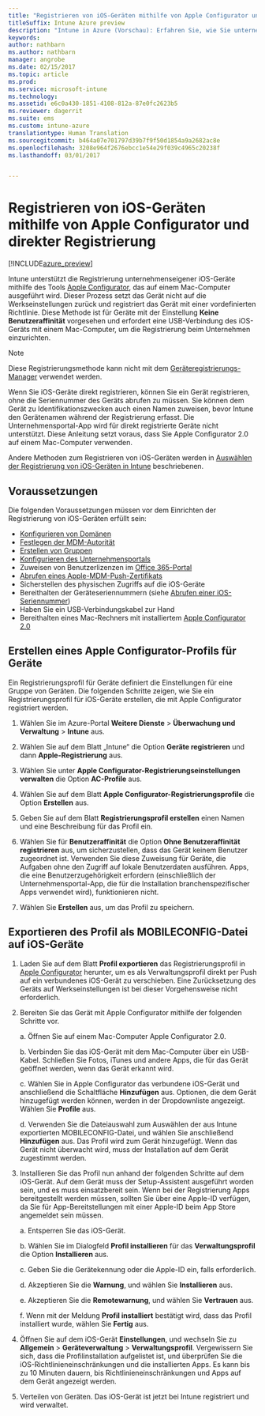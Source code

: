 ```yaml
---
title: "Registrieren von iOS-Geräten mithilfe von Apple Configurator und direkter Registrierung"
titleSuffix: Intune Azure preview
description: "Intune in Azure (Vorschau): Erfahren Sie, wie Sie unternehmenseigene iOS-Geräte mit Apple Configurator und der direkten Registrierung registrieren."
keywords: 
author: nathbarn
ms.author: nathbarn
manager: angrobe
ms.date: 02/15/2017
ms.topic: article
ms.prod: 
ms.service: microsoft-intune
ms.technology: 
ms.assetid: e6c0a430-1851-4108-812a-87e0fc2623b5
ms.reviewer: dagerrit
ms.suite: ems
ms.custom: intune-azure
translationtype: Human Translation
ms.sourcegitcommit: b464a07e701797d39b7f9f50d1854a9a2682ac8e
ms.openlocfilehash: 3208e964f2676ebcc1e54e29f039c4965c20238f
ms.lasthandoff: 03/01/2017


---
```


# <a name="enroll-ios-devices-with-apple-configurator-and-direct-enrollment"></a>Registrieren von iOS-Geräten mithilfe von Apple Configurator und direkter Registrierung 

[!INCLUDE[azure_preview](../includes/azure_preview.md)]

Intune unterstützt die Registrierung unternehmenseigener iOS-Geräte mithilfe des Tools [Apple Configurator](https://itunes.apple.com/us/app/apple-configurator-2/id1037126344?mt=12), das auf einem Mac-Computer ausgeführt wird. Dieser Prozess setzt das Gerät nicht auf die Werkseinstellungen zurück und registriert das Gerät mit einer vordefinierten Richtlinie. Diese Methode ist für Geräte mit der Einstellung **Keine Benutzeraffinität** vorgesehen und erfordert eine USB-Verbindung des iOS-Geräts mit einem Mac-Computer, um die Registrierung beim Unternehmen einzurichten.

>[!NOTE]
>Diese Registrierungsmethode kann nicht mit dem [Geräteregistrierungs-Manager](enroll-devices-using-device-enrollment-manager.md) verwendet werden.

Wenn Sie iOS-Geräte direkt registrieren, können Sie ein Gerät registrieren, ohne die Seriennummer des Geräts abrufen zu müssen. Sie können dem Gerät zu Identifikationszwecken auch einen Namen zuweisen, bevor Intune den Gerätenamen während der Registrierung erfasst. Die Unternehmensportal-App wird für direkt registrierte Geräte nicht unterstützt. Diese Anleitung setzt voraus, dass Sie Apple Configurator 2.0 auf einem Mac-Computer verwenden.

Andere Methoden zum Registrieren von iOS-Geräten werden in [Auswählen der Registrierung von iOS-Geräten in Intune](choose-ios-enrollment-method.md) beschriebenen.


## <a name="prerequisites"></a>Voraussetzungen

Die folgenden Voraussetzungen müssen vor dem Einrichten der Registrierung von iOS-Geräten erfüllt sein:

- [Konfigurieren von Domänen](https://docs.microsoft.com/intune/get-started/start-with-a-paid-subscription-to-microsoft-intune-step-2)
- [Festlegen der MDM-Autorität](set-mdm-authority.md)
- [Erstellen von Gruppen](https://docs.microsoft.com/intune/get-started/start-with-a-paid-subscription-to-microsoft-intune-step-5)
- [Konfigurieren des Unternehmensportals](/intune-azure/manage-apps/company-portal-app)
- Zuweisen von Benutzerlizenzen im [Office 365-Portal](http://go.microsoft.com/fwlink/p/?LinkId=698854)
- [Abrufen eines Apple-MDM-Push-Zertifikats](get-an-apple-mdm-push-certificate.md)
- Sicherstellen des physischen Zugriffs auf die iOS-Geräte
- Bereithalten der Geräteseriennummern (siehe [Abrufen einer iOS-Seriennummer](https://support.apple.com//HT204308))
- Haben Sie ein USB-Verbindungskabel zur Hand
- Bereithalten eines Mac-Rechners mit installiertem [Apple Configurator 2.0](https://itunes.apple.com/us/app/apple-configurator-2/id1037126344?mt=12)

## <a name="create-an-apple-configurator-profile-for-devices"></a>Erstellen eines Apple Configurator-Profils für Geräte

Ein Registrierungsprofil für Geräte definiert die Einstellungen für eine Gruppe von Geräten. Die folgenden Schritte zeigen, wie Sie ein Registrierungsprofil für iOS-Geräte erstellen, die mit Apple Configurator registriert werden.

1. Wählen Sie im Azure-Portal **Weitere Dienste** > **Überwachung und Verwaltung** > **Intune** aus.

2. Wählen Sie auf dem Blatt „Intune“ die Option **Geräte registrieren** und dann **Apple-Registrierung** aus.

3. Wählen Sie unter **Apple Configurator-Registrierungseinstellungen verwalten** die Option **AC-Profile** aus.

4. Wählen Sie auf dem Blatt **Apple Configurator-Registrierungsprofile** die Option **Erstellen** aus.

5. Geben Sie auf dem Blatt **Registrierungsprofil erstellen** einen Namen und eine Beschreibung für das Profil ein.

6. Wählen Sie für **Benutzeraffinität** die Option **Ohne Benutzeraffinität registrieren** aus, um sicherzustellen, dass das Gerät keinem Benutzer zugeordnet ist. Verwenden Sie diese Zuweisung für Geräte, die Aufgaben ohne den Zugriff auf lokale Benutzerdaten ausführen. Apps, die eine Benutzerzugehörigkeit erfordern (einschließlich der Unternehmensportal-App, die für die Installation branchenspezifischer Apps verwendet wird), funktionieren nicht.

7. Wählen Sie **Erstellen** aus, um das Profil zu speichern.

## <a name="export-the-profile-as-mobileconfig-to-ios-devices"></a>Exportieren des Profil als MOBILECONFIG-Datei auf iOS-Geräte

1. Laden Sie auf dem Blatt **Profil exportieren** das Registrierungsprofil in [Apple Configurator](https://itunes.apple.com/us/app/apple-configurator-2/id1037126344?mt=12) herunter, um es als Verwaltungsprofil direkt per Push auf ein verbundenes iOS-Gerät zu verschieben. Eine Zurücksetzung des Geräts auf Werkseinstellungen ist bei dieser Vorgehensweise nicht erforderlich.

2. Bereiten Sie das Gerät mit Apple Configurator mithilfe der folgenden Schritte vor.

   a. Öffnen Sie auf einem Mac-Computer Apple Configurator 2.0.

   b. Verbinden Sie das iOS-Gerät mit dem Mac-Computer über ein USB-Kabel. Schließen Sie Fotos, iTunes und andere Apps, die für das Gerät geöffnet werden, wenn das Gerät erkannt wird.

   c. Wählen Sie in Apple Configurator das verbundene iOS-Gerät und anschließend die Schaltfläche **Hinzufügen** aus. Optionen, die dem Gerät hinzugefügt werden können, werden in der Dropdownliste angezeigt. Wählen Sie **Profile** aus.

   d. Verwenden Sie die Dateiauswahl zum Auswählen der aus Intune exportierten MOBILECONFIG-Datei, und wählen Sie anschließend **Hinzufügen** aus. Das Profil wird zum Gerät hinzugefügt. Wenn das Gerät nicht überwacht wird, muss der Installation auf dem Gerät zugestimmt werden.

3. Installieren Sie das Profil nun anhand der folgenden Schritte auf dem iOS-Gerät. Auf dem Gerät muss der Setup-Assistent ausgeführt worden sein, und es muss einsatzbereit sein. Wenn bei der Registrierung Apps bereitgestellt werden müssen, sollten Sie über eine Apple-ID verfügen, da Sie für App-Bereitstellungen mit einer Apple-ID beim App Store angemeldet sein müssen.

   a. Entsperren Sie das iOS-Gerät.

   b. Wählen Sie im Dialogfeld **Profil installieren** für das **Verwaltungsprofil** die Option **Installieren** aus.

   c. Geben Sie die Gerätekennung oder die Apple-ID ein, falls erforderlich.

   d. Akzeptieren Sie die **Warnung**, und wählen Sie **Installieren** aus.

   e. Akzeptieren Sie die **Remotewarnung**, und wählen Sie **Vertrauen** aus.

   f. Wenn mit der Meldung **Profil installiert** bestätigt wird, dass das Profil installiert wurde, wählen Sie **Fertig** aus.

4. Öffnen Sie auf dem iOS-Gerät **Einstellungen**, und wechseln Sie zu **Allgemein** > **Geräteverwaltung** > **Verwaltungsprofil**. Vergewissern Sie sich, dass die Profilinstallation aufgelistet ist, und überprüfen Sie die iOS-Richtlinieneinschränkungen und die installierten Apps. Es kann bis zu 10 Minuten dauern, bis Richtlinieneinschränkungen und Apps auf dem Gerät angezeigt werden.

5. Verteilen von Geräten. Das iOS-Gerät ist jetzt bei Intune registriert und wird verwaltet.

